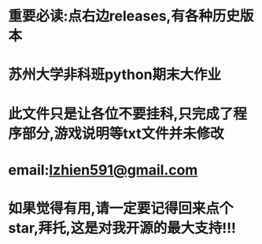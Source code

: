 # 重要必读:点右边releases,有各种历史版本
# 苏州大学非科班python期末大作业
# 此文件只是让各位不要挂科,只完成了程序部分,游戏说明等txt文件并未修改
# email:lzhien591@gmail.com
# 如果觉得有用,请一定要记得回来点个star,拜托,这是对我开源的最大支持!!!
